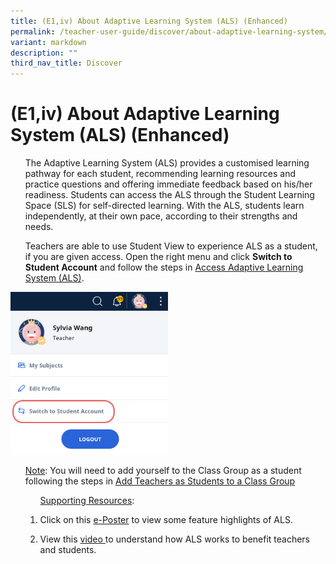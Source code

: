 ```yaml
---
title: (E1,iv) About Adaptive Learning System (ALS) (Enhanced)
permalink: /teacher-user-guide/discover/about-adaptive-learning-system/
variant: markdown
description: ""
third_nav_title: Discover
---
```

<h1>(E1,iv) About Adaptive Learning System (ALS) (Enhanced)</h1>
<ol>The Adaptive Learning System (ALS) provides a customised learning pathway for each student, recommending learning resources and practice questions and offering immediate feedback based on his/her readiness. Students can access the ALS through the Student Learning Space (SLS) for self-directed learning. With the ALS, students learn independently, at their own pace, according to their strengths and needs.</ol>
<ol>Teachers are able to use Student View to experience ALS as a student, if you are given access. Open the right menu and click <strong>Switch to Student Account</strong> and follow the steps in <a target="_blank" href="/student-user-guide/self-study/access-adaptive-learning-system/">Access Adaptive Learning System (ALS)</a>.</ol>
<img alt="About Adaptive Learning System (ALS)" style="width: 50%;" src="/images/2Teacher/Cu-TeacherStudent.png">
<ol><u>Note</u>: You will need to add yourself to the Class Group as a student following the steps in <a target="_blank" href="/teacher-user-guide/organise/add-teachers-as-students-to-a-class-group/">Add Teachers as Students to a Class Group</a>

<ol><u>Supporting Resources</u>:
<li><p>Click on this <a target="_blank" href="/files/Userguide/Downloadable%20Resources/als_14_feb.pdf">e-Poster</a> to view some feature highlights of ALS.</p></li>
<li><p>View this <a target="_blank" href="https://www.youtube.com/watch?v=cWkoFG32Aho"> video </a> to understand how ALS works to benefit teachers and students.</p></li>
</ol></ol>
